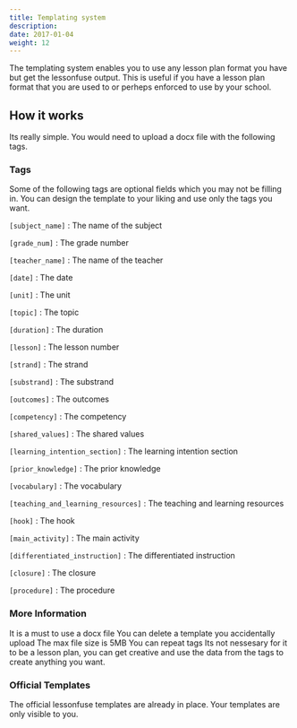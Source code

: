 ```yaml
---
title: Templating system
description:
date: 2017-01-04
weight: 12
---
```


The templating system enables you to use any lesson plan format you have but get the lessonfuse output. This is useful if you have a lesson plan format that you are used to or perheps enforced to use by your school.

## How it works

Its really simple. You would need to upload a docx file with the following tags.

### Tags

Some of the following tags are optional fields which you may not be filling in. You can design the template to your liking and use only the tags you want.

`[subject_name]` : The name of the subject

`[grade_num]` : The grade number

`[teacher_name]` : The name of the teacher

`[date]` : The date

`[unit]` : The unit

`[topic]` : The topic

`[duration]` : The duration

`[lesson]` : The lesson number

`[strand]` : The strand

`[substrand]` : The substrand

`[outcomes]` : The outcomes

`[competency]` : The competency

`[shared_values]` : The shared values

`[learning_intention_section]` : The learning intention section

`[prior_knowledge]` : The prior knowledge

`[vocabulary]` : The vocabulary

`[teaching_and_learning_resources]` : The teaching and learning resources

`[hook]` : The hook

`[main_activity]` : The main activity

`[differentiated_instruction]` : The differentiated instruction

`[closure]` : The closure

`[procedure]` : The procedure

### More Information

It is a must to use a docx file
You can delete a template you accidentally upload
The max file size is 5MB
You can repeat tags
Its not nessesary for it to be a lesson plan, you can get creative and use the data from the tags to create anything you want.

### Official Templates

The official lessonfuse templates are already in place. Your templates are only visible to you.

<script async src="https://telegram.org/js/telegram-widget.js?22" data-telegram-post="lessonfuse/289" data-width="100%" data-color="29B127" data-dark="1" data-dark-color="72E350"></script>
